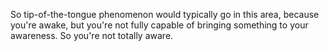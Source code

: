 So tip-of-the-tongue phenomenon would typically go in this area, because you're
awake, but you're not fully capable of bringing something to your awareness. So
you're not totally aware.
